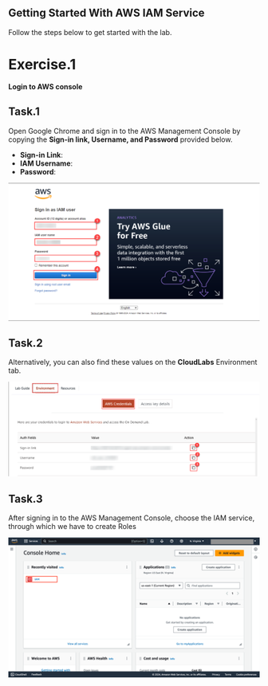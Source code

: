  
## Getting Started With AWS IAM Service
Follow the steps below to get started with the lab.

# Exercise.1 
**Login to AWS console**

## Task.1

Open Google Chrome and sign in to the AWS Management Console by copying the **Sign-in link, Username, and Password** provided below.
- **Sign-in Link**:
- **IAM Username**:
- **Password**:

![](labvalid-img1.png)

## Task.2


Alternatively, you can also find these values on the **CloudLabs** Environment tab.

![img](labvalid-img2.png)

## Task.3

After signing in to the AWS Management Console, choose the IAM service, through which we have to create Roles 

![img](labvalid-img3.png)

<question source="https://raw.githubusercontent.com/GaneshHC/solid-disco/codespace-solid-disco-x6p4rpvjwj63vpv7/lab-validation/valid-quest1.md" />

 

 
